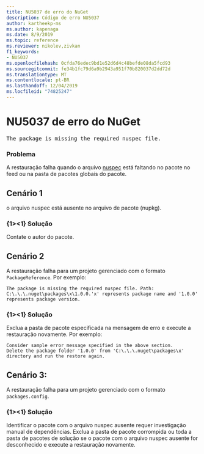 ```yaml
---
title: NU5037 de erro do NuGet
description: Código de erro NU5037
author: kartheekp-ms
ms.author: kapenaga
ms.date: 8/9/2019
ms.topic: reference
ms.reviewer: nikolev,zivkan
f1_keywords:
- NU5037
ms.openlocfilehash: 0cfda76edec9bd1e52d6d4c48befde08da5fcd93
ms.sourcegitcommit: fe34b1fc79d6a9b2943a951f70b820037d2dd72d
ms.translationtype: MT
ms.contentlocale: pt-BR
ms.lasthandoff: 12/04/2019
ms.locfileid: "74825247"
---
```

# <a name="nuget-error-nu5037"></a>NU5037 de erro do NuGet
<pre>The package is missing the required nuspec file.</pre>

### <a name="issue"></a>Problema

A restauração falha quando o arquivo [nuspec](../nuspec.md) está faltando no pacote no feed ou na pasta de pacotes globais do pacote.

## <a name="scenario-1"></a>Cenário 1

o arquivo nuspec está ausente no arquivo de pacote (nupkg).

### <a name="solution"></a>{1&gt;&lt;1} Solução

Contate o autor do pacote. 

## <a name="scenario-2"></a>Cenário 2

A restauração falha para um projeto gerenciado com o formato `PackageReference`. Por exemplo:

```
The package is missing the required nuspec file. Path: C:\.\.\.nuget\packages\x\1.0.0.'x' represents package name and '1.0.0' represents package version.
```

### <a name="solution"></a>{1&gt;&lt;1} Solução

Exclua a pasta de pacote especificada na mensagem de erro e execute a restauração novamente. Por exemplo:

```
Consider sample error message specified in the above section.
Delete the package folder '1.0.0' from 'C:\.\.\.nuget\packages\x' directory and run the restore again.
```

## <a name="scenario-3"></a>Cenário 3:

A restauração falha para um projeto gerenciado com o formato `packages.config`.

### <a name="solution"></a>{1&gt;&lt;1} Solução

Identificar o pacote com o arquivo nuspec ausente requer investigação manual de dependências. Exclua a pasta de pacote corrompida ou toda a pasta de pacotes de solução se o pacote com o arquivo nuspec ausente for desconhecido e execute a restauração novamente.